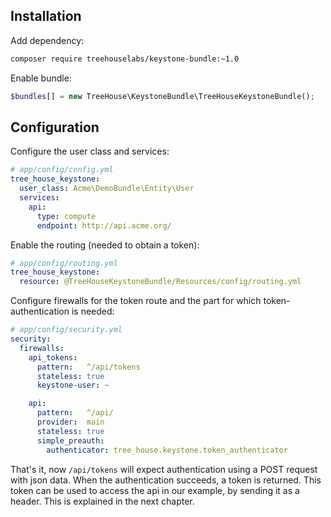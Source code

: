 ## Installation

Add dependency:

```sh
composer require treehouselabs/keystone-bundle:~1.0
```

Enable bundle:

```php
$bundles[] = new TreeHouse\KeystoneBundle\TreeHouseKeystoneBundle();
```

## Configuration

Configure the user class and services:

```yaml
# app/config/config.yml
tree_house_keystone:
  user_class: Acme\DemoBundle\Entity\User
  services:
    api:
      type: compute
      endpoint: http://api.acme.org/
```

Enable the routing (needed to obtain a token):

```yaml
# app/config/routing.yml
tree_house_keystone:
  resource: @TreeHouseKeystoneBundle/Resources/config/routing.yml
```

Configure firewalls for the token route and the part for which token-authentication is needed:

```yaml
# app/config/security.yml
security:
  firewalls:
    api_tokens:
      pattern:   ^/api/tokens
      stateless: true
      keystone-user: ~

    api:
      pattern:   ^/api/
      provider:  main
      stateless: true
      simple_preauth:
        authenticator: tree_house.keystone.token_authenticator
```

That's it, now `/api/tokens` will expect authentication using a POST request with json data.
When the authentication succeeds, a token is returned. This token can be used to access the api
in our example, by sending it as a header. This is explained in the next chapter.

